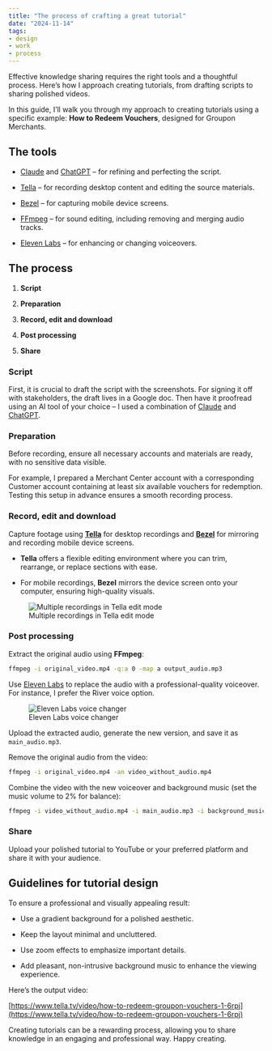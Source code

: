 ```yaml
---
title: "The process of crafting a great tutorial"
date: "2024-11-14"
tags:
- design
- work
- process
---
```


Effective knowledge sharing requires the right tools and a thoughtful process. Here’s how I approach creating tutorials, from drafting scripts to sharing polished videos.



In this guide, I’ll walk you through my approach to creating tutorials using a specific example: **How to Redeem Vouchers**, designed for Groupon Merchants.



## The tools

- [Claude](https://claude.ai/) and [ChatGPT](https://chatgpt.com/) – for refining and perfecting the script.

- [Tella](https://www.tella.tv/) – for recording desktop content and editing the source materials.

- [Bezel](https://nonstrict.eu/bezel/) – for capturing mobile device screens.

- [FFmpeg](https://www.ffmpeg.org/) – for sound editing, including removing and merging audio tracks.

- [Eleven Labs](https://elevenlabs.io/) – for enhancing or changing voiceovers.



## The process

1. **Script**

1. **Preparation**

1. **Record, edit and download**

1. **Post processing**

1. **Share**



### Script

First, it is crucial to draft the script with the screenshots. For signing it off with stakeholders, the draft lives in a Google doc. Then have it proofread using an AI tool of your choice – I used a combination of [Claude](https://claude.ai/new) and [ChatGPT](https://chatgpt.com/). 

### Preparation

Before recording, ensure all necessary accounts and materials are ready, with no sensitive data visible.

For example, I prepared a Merchant Center account with a corresponding Customer account containing at least six available vouchers for redemption. Testing this setup in advance ensures a smooth recording process.

### Record, edit and download

Capture footage using [**Tella**](https://www.tella.tv/) for desktop recordings and [**Bezel**](https://nonstrict.eu/bezel/) for mirroring and recording mobile device screens.

- **Tella** offers a flexible editing environment where you can trim, rearrange, or replace sections with ease.

- For mobile recordings, **Bezel** mirrors the device screen onto your computer, ensuring high-quality visuals.



<figure class="full-bleed">
  <img src="/images/Screenshot_2024-11-18_at_21.58.44.png.webp" alt="Multiple recordings in Tella edit mode">
  <figcaption>Multiple recordings in Tella edit mode</figcaption>
</figure>

### Post processing

Extract the original audio using **FFmpeg**:

```bash
ffmpeg -i original_video.mp4 -q:a 0 -map a output_audio.mp3
```



Use [Eleven Labs](https://elevenlabs.io/) to replace the audio with a professional-quality voiceover. For instance, I prefer the River voice option. 

<figure class="full-bleed">
  <img src="/images/Screenshot_2024-11-14_at_10.22.04.png.webp" alt="Eleven Labs voice changer">
  <figcaption>Eleven Labs voice changer</figcaption>
</figure>

Upload the extracted audio, generate the new version, and save it as `main_audio.mp3`.



Remove the original audio from the video:

```bash
ffmpeg -i original_video.mp4 -an video_without_audio.mp4
```



Combine the video with the new voiceover and background music (set the music volume to 2% for balance):

```bash
ffmpeg -i video_without_audio.mp4 -i main_audio.mp3 -i background_music.mp3 -filter_complex "[1:a]volume=1[a1];[2:a]volume=0.02[a2];[a1][a2]amix=inputs=2:duration=first[a]" -map 0:v -map "[a]" -c:v copy -shortest output_video_with_audio_and_bg_music.mp4
```

### Share

Upload your polished tutorial to YouTube or your preferred platform and share it with your audience.



## Guidelines for tutorial design

To ensure a professional and visually appealing result:

- Use a gradient background for a polished aesthetic.

- Keep the layout minimal and uncluttered.

- Use zoom effects to emphasize important details.

- Add pleasant, non-intrusive background music to enhance the viewing experience.



Here’s the output video: 

[https://www.tella.tv/video/how-to-redeem-groupon-vouchers-1-6rpj](https://www.tella.tv/video/how-to-redeem-groupon-vouchers-1-6rpj) 



Creating tutorials can be a rewarding process, allowing you to share knowledge in an engaging and professional way. Happy creating.


